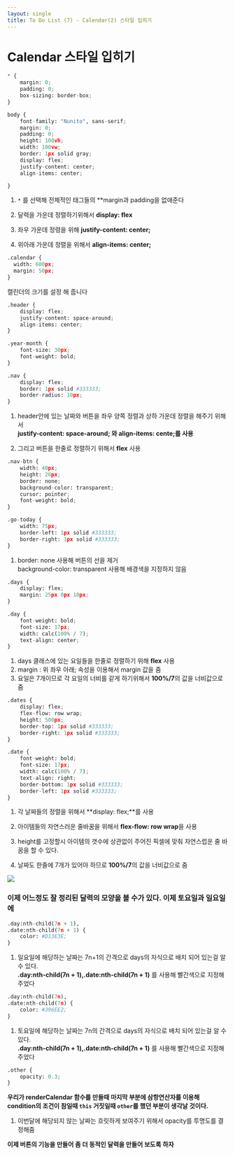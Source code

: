 ```yaml
---
layout: single
title: To Do List (7) - Calendar(2) 스타일 입히기 
---
```

# Calendar 스타일 입히기 


```python
* {
    margin: 0;
    padding: 0;
    box-sizing: border-box;
}

body {
    font-family: "Nunito", sans-serif;
    margin: 0;
    padding: 0;
    height: 100vh;
    width: 100vw;
    border: 1px solid gray;
    display: flex;
    justify-content: center;
    align-items: center;

}


```

1.  `*` 를 선택해 전체적인 태그들의 **margin과 padding을 없애준다    

2. 달력을 가운데 정렬하기위해서 **display: flex**    

3. 좌우 가운데 정령을 위해 **justify-content: center;**

4. 위아래 가운데 정렬을 위해서 **align-items: center;** 


```python
.calendar {
  width: 600px;
  margin: 50px;
}
```

캘린더의 크기를 설정 해 줍니다 


```python
.header {
    display: flex;
    justify-content: space-around;
    align-items: center;
}

.year-month {
    font-size: 30px;
    font-weight: bold;
}

.nav {
    display: flex;
    border: 1px solid #333333;
    border-radius: 10px;
}
```

1. header안에 있는 날짜와 버튼을 좌우 양쪽 정렬과 상하 가운데 정렬을 해주기 위해서   
   **justify-content: space-around; 와 align-items: cente;를 사용** 
   
2. 그리고 버튼을 한줄로 정렬하기 위해서 **flex** 사용 


```python
.nav-btn {
    width: 40px;
    height: 20px;
    border: none;
    background-color: transparent;
    cursor: pointer;
    font-weight: bold;
}

.go-today {
    width: 75px;
    border-left: 1px solid #333333;
    border-right: 1px solid #333333;
} 
```

1. border: none 사용해 버튼의 선을 제거   
   background-color: transparent 사용해 배경색을 지정하지 않음 


```python
.days {
    display: flex;
    margin: 25px 0px 10px;
}

.day {
    font-weight: bold;
    font-size: 17px;
    width: calc(100% / 7);
    text-align: center;
}
```

1. days 클래스에 있는 요일들을 한줄로 정렬하기 위해 **flex** 사용 
2. margin : 위 좌우 아래; 속성을 이용해서 margin 값을 줌 
3. 요일은 7개이므로 각 요일의 너비를 같게 하기위해서 **100%/7**의 값을 너비값으로 줌 


```python
.dates {
    display: flex;
    flex-flow: row wrap;
    height: 500px;
    border-top: 1px solid #333333;
    border-right: 1px solid #333333;
}

.date {
    font-weight: bold;
    font-size: 17px;
    width: calc(100% / 7);
    text-align: right;
    border-bottom: 1px solid #333333;
    border-left: 1px solid #333333;
} 

```

1. 각 날짜들의 정렬을 위해서 **display: flex;**를 사용 

2. 아이템들의 자연스러운 줄바꿈을 위해서 **flex-flow: row wrap**을 사용 

3. height를 고정할시 아이템의 갯수에 상관없이 
   주어진 픽셀에 맞춰 자연스럽운 줄 바꿈을 할 수 있다. 

4. 날짜도 한줄에 7개가 있어야 하므로 **100%/7**의 값을 너비값으로 줌 

![](https://github.com/dony0720/dony0720.github.io/blob/master/image/%EC%BA%98%EB%A6%B0%EB%8D%94%20%EC%8A%A4%ED%83%80%EC%9D%BC%203.png)

### 이제 어느정도 잘 정리된 달력의 모양을 볼 수가 있다. 이제 토요일과 일요일에 


```python
.day:nth-child(7n + 1),
.date:nth-child(7n + 1) {
    color: #D13E3E;
}
```

1. 일요일에 해당하는 날짜는 7n+1의 간격으로 days의 자식으로 배치 되어 있는걸 알 수 있다.    
   **.day:nth-child(7n + 1),.date:nth-child(7n + 1)** 를 사용해 빨간색으로 지정해 주었다


```python
.day:nth-child(7n),
.date:nth-child(7n) {
    color: #396EE2;
}
```

1. 토요일에 해당하는 날짜는 7n의 간격으로 days의 자식으로 배치 되어 있는걸 알 수 있다.    
   **.day:nth-child(7n + 1),.date:nth-child(7n + 1)** 를 사용해 빨간색으로 지정해 주었다


```python
.other {
    opacity: 0.3;
} 
```

**우리가 renderCalendar 함수를 만들때 마지막 부분에 삼항연산자를 이용해    
  condition의 조건이 참일때 `this` 거짓일때 `other`를 했던 부분이 생각날 것이다.**

1. 이번달에 해당되지 않는 날짜는 흐릿하게 보여주기 위해서 opacity를 투명도를 결정해줌 

**이제 버튼의 기능을 만들어 좀 더 동적인 달력을 만들어 보도록 하자**
